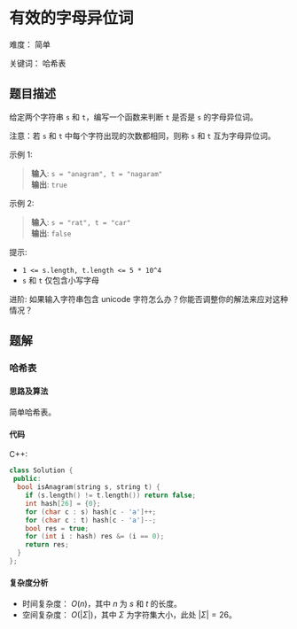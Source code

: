 # 有效的字母异位词

难度： 简单

关键词： 哈希表

## 题目描述

给定两个字符串 `s` 和 `t`，编写一个函数来判断 `t` 是否是 `s` 的字母异位词。

注意：若 `s` 和 `t` 中每个字符出现的次数都相同，则称 `s` 和 `t` 互为字母异位词。

示例 1:

>**输入**: `s = "anagram", t = "nagaram"` <br>
**输出**: `true`

示例 2:

>**输入**: `s = "rat", t = "car"` <br>
**输出**: `false`

提示:

* `1 <= s.length, t.length <= 5 * 10^4`
* `s` 和 `t` 仅包含小写字母

进阶: 如果输入字符串包含 unicode 字符怎么办？你能否调整你的解法来应对这种情况？

## 题解

### 哈希表

#### 思路及算法

简单哈希表。

#### 代码

C++:
```cpp
class Solution {
 public:
  bool isAnagram(string s, string t) {
    if (s.length() != t.length()) return false;
    int hash[26] = {0};
    for (char c : s) hash[c - 'a']++;
    for (char c : t) hash[c - 'a']--;
    bool res = true;
    for (int i : hash) res &= (i == 0);
    return res;
  }
};
```

#### 复杂度分析

* 时间复杂度： $O(n)$，其中 $n$ 为 $s$ 和 $t$ 的长度。
* 空间复杂度： $O(|\Sigma|)$，其中 $\Sigma$ 为字符集大小，此处 $|\Sigma|=26$。
